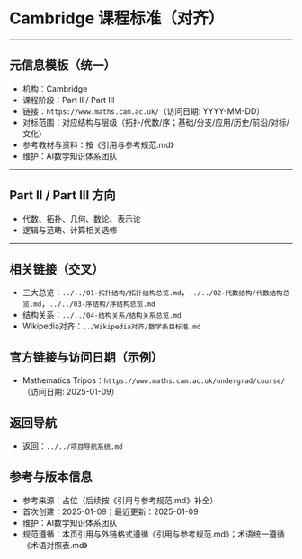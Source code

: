 # Cambridge 课程标准（对齐）

---

## 元信息模板（统一）

- 机构：Cambridge
- 课程阶段：Part II / Part III
- 链接：`https://www.maths.cam.ac.uk/`（访问日期: YYYY-MM-DD）
- 对标范围：对应结构与层级（拓扑/代数/序；基础/分支/应用/历史/前沿/对标/文化）
- 参考教材与资料：按《引用与参考规范.md》
- 维护：AI数学知识体系团队

---

## Part II / Part III 方向

- 代数、拓扑、几何、数论、表示论
- 逻辑与范畴、计算相关选修

---

## 相关链接（交叉）

- 三大总览：`../../01-拓扑结构/拓扑结构总览.md`，`../../02-代数结构/代数结构总览.md`，`../../03-序结构/序结构总览.md`
- 结构关系：`../../04-结构关系/结构关系总览.md`
- Wikipedia对齐：`../Wikipedia对齐/数学条目标准.md`

## 官方链接与访问日期（示例）

- Mathematics Tripos：`https://www.maths.cam.ac.uk/undergrad/course/`（访问日期: 2025-01-09）

## 返回导航

- 返回：`../../项目导航系统.md`

## 参考与版本信息

- 参考来源：占位（后续按《引用与参考规范.md》补全）
- 首次创建：2025-01-09；最近更新：2025-01-09
- 维护：AI数学知识体系团队
- 规范遵循：本页引用与外链格式遵循《引用与参考规范.md》；术语统一遵循《术语对照表.md》
